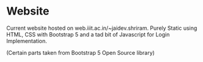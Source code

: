 # Website
Current website hosted on web.iiit.ac.in/~jaidev.shriram.
Purely Static using HTML, CSS with Bootstrap 5 and a tad bit of Javascript for Login Implementation.

(Certain parts taken from Bootstrap 5 Open Source library)
